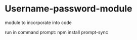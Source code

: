 # Username-password-module
module to incorporate into code

run in command prompt: npm install prompt-sync
